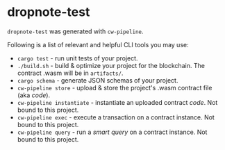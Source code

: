 # dropnote-test
`dropnote-test` was generated with `cw-pipeline`.

Following is a list of relevant and helpful CLI tools you may use:

- `cargo test` - run unit tests of your project.
- `./build.sh` - build & optimize your project for the blockchain. The contract .wasm will be in `artifacts/`.
- `cargo schema` - generate JSON schemas of your project.
- `cw-pipeline store` - upload & store the project's .wasm contract file (aka *code*).
- `cw-pipeline instantiate` - instantiate an uploaded contract *code*. Not bound to this project.
- `cw-pipeline exec` - execute a transaction on a contract instance. Not bound to this project.
- `cw-pipeline query` - run a *smart query* on a contract instance. Not bound to this project.
